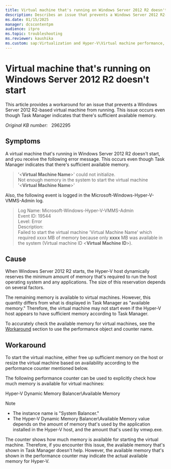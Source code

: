 ```yaml
---
title: Virtual machine that's running on Windows Server 2012 R2 doesn't start
description: Describes an issue that prevents a Windows Server 2012 R2-based virtual machine from running. Occurs even though Task Manager indicates that there's sufficient available memory. A workaround is provided.
ms.date: 01/15/2025
manager: dcscontentpm
audience: itpro
ms.topic: troubleshooting
ms.reviewer: kaushika
ms.custom: sap:Virtualization and Hyper-V\Virtual machine performance, csstroubleshoot
---
```

# Virtual machine that's running on Windows Server 2012 R2 doesn't start

This article provides a workaround for an issue that prevents a Windows Server 2012 R2-based virtual machine from running. This issue occurs even though Task Manager indicates that there's sufficient available memory.

_Original KB number:_ &nbsp; 2962295

## Symptoms

A virtual machine that's running in Windows Server 2012 R2 doesn't start, and you receive the following error message. This occurs even though Task Manager indicates that there's sufficient available memory.

> '\<**Virtual Machine Name**>' could not initialize.  
Not enough memory in the system to start the virtual machine '\<**Virtual Machine Name**>'

Also, the following event is logged in the Microsoft-Windows-Hyper-V-VMMS-Admin log.

> Log Name: Microsoft-Windows-Hyper-V-VMMS-Admin  
Event ID: 19544  
Level: Error  
Description:  
Failed to start the virtual machine 'Virtual Machine Name' which required xxxx MB of memory because only **xxxx** MB was available in the system (Virtual machine ID \<**Virtual Machine ID**>).

## Cause

When Windows Server 2012 R2 starts, the Hyper-V host dynamically reserves the minimum amount of memory that's required to run the host operating system and any applications. The size of this reservation depends on several factors.

The remaining memory is available to virtual machines. However, this quantity differs from what is displayed in Task Manager as "available memory." Therefore, the virtual machine may not start even if the Hyper-V host appears to have sufficient memory according to Task Manager.

To accurately check the available memory for virtual machines, see the [Workaround](#workaround) section to use the performance object and counter name.

## Workaround

To start the virtual machine, either free up sufficient memory on the host or resize the virtual machine based on availability according to the performance counter mentioned below.

The following performance counter can be used to explicitly check how much memory is available for virtual machines:

Hyper-V Dynamic Memory Balancer\\Available Memory

> [!NOTE]
>
> - The instance name is "System Balancer."
> - The Hyper-V Dynamic Memory Balancer\\Available Memory value depends on the amount of memory that's used by the application installed in the Hyper-V host, and the amount that's used by vmwp.exe.

The counter shows how much memory is available for starting the virtual machine. Therefore, if you encounter this issue, the available memory that's shown in Task Manager doesn't help. However, the available memory that's shown in the performance counter may indicate the actual available memory for Hyper-V.
